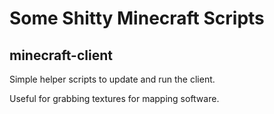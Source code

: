 # Some Shitty Minecraft Scripts

## minecraft-client

Simple helper scripts to update and run the client.

Useful for grabbing textures for mapping software.
